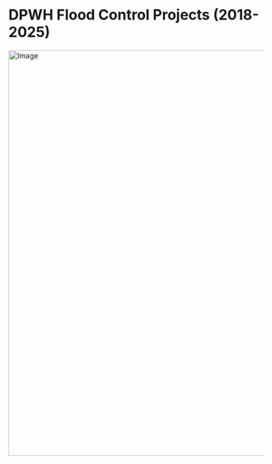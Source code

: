 # DPWH Flood Control Projects (2018-2025)

<img width="1000" height="800" alt="Image" src="https://github.com/user-attachments/assets/f5c38352-9069-4c76-854d-a12c5ccab0d8" />

